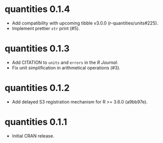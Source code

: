 # quantities 0.1.4

- Add compatibility with upcoming tibble v3.0.0 (r-quantities/units#225).
- Implement prettier `str` print (#5).

# quantities 0.1.3

- Add CITATION to `units` and `errors` in the *R Journal*.
- Fix unit simplification in arithmetical operations (#3).

# quantities 0.1.2

- Add delayed S3 registration mechanism for R >= 3.6.0 (a9bb97e).

# quantities 0.1.1

- Initial CRAN release.
